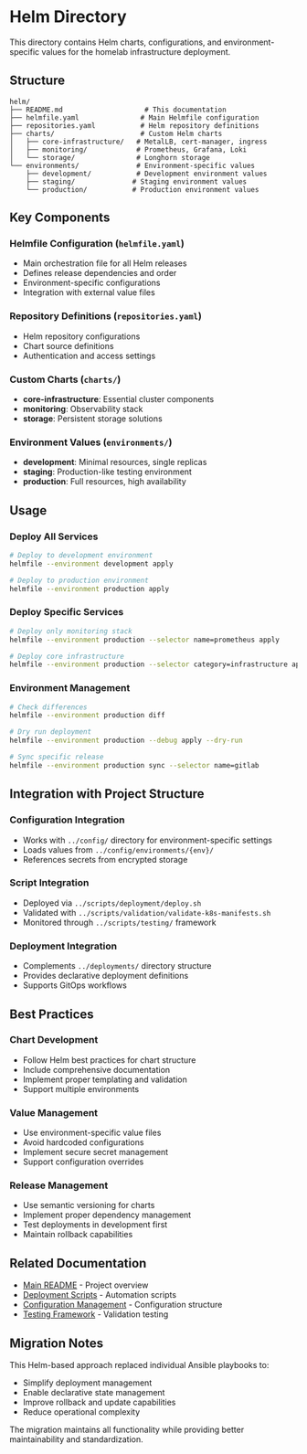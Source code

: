 # Helm Directory

This directory contains Helm charts, configurations, and environment-specific values for the homelab infrastructure deployment.

## Structure

```
helm/
├── README.md                    # This documentation
├── helmfile.yaml               # Main Helmfile configuration
├── repositories.yaml           # Helm repository definitions
├── charts/                     # Custom Helm charts
│   ├── core-infrastructure/   # MetalLB, cert-manager, ingress
│   ├── monitoring/            # Prometheus, Grafana, Loki
│   └── storage/               # Longhorn storage
└── environments/              # Environment-specific values
    ├── development/           # Development environment values
    ├── staging/              # Staging environment values
    └── production/           # Production environment values
```

## Key Components

### Helmfile Configuration (`helmfile.yaml`)
- Main orchestration file for all Helm releases
- Defines release dependencies and order
- Environment-specific configurations
- Integration with external value files

### Repository Definitions (`repositories.yaml`)
- Helm repository configurations
- Chart source definitions
- Authentication and access settings

### Custom Charts (`charts/`)
- **core-infrastructure**: Essential cluster components
- **monitoring**: Observability stack
- **storage**: Persistent storage solutions

### Environment Values (`environments/`)
- **development**: Minimal resources, single replicas
- **staging**: Production-like testing environment  
- **production**: Full resources, high availability

## Usage

### Deploy All Services
```bash
# Deploy to development environment
helmfile --environment development apply

# Deploy to production environment
helmfile --environment production apply
```

### Deploy Specific Services
```bash
# Deploy only monitoring stack
helmfile --environment production --selector name=prometheus apply

# Deploy core infrastructure
helmfile --environment production --selector category=infrastructure apply
```

### Environment Management
```bash
# Check differences
helmfile --environment production diff

# Dry run deployment
helmfile --environment production --debug apply --dry-run

# Sync specific release
helmfile --environment production sync --selector name=gitlab
```

## Integration with Project Structure

### Configuration Integration
- Works with `../config/` directory for environment-specific settings
- Loads values from `../config/environments/{env}/`
- References secrets from encrypted storage

### Script Integration
- Deployed via `../scripts/deployment/deploy.sh`
- Validated with `../scripts/validation/validate-k8s-manifests.sh`
- Monitored through `../scripts/testing/` framework

### Deployment Integration
- Complements `../deployments/` directory structure
- Provides declarative deployment definitions
- Supports GitOps workflows

## Best Practices

### Chart Development
- Follow Helm best practices for chart structure
- Include comprehensive documentation
- Implement proper templating and validation
- Support multiple environments

### Value Management
- Use environment-specific value files
- Avoid hardcoded configurations
- Implement secure secret management
- Support configuration overrides

### Release Management
- Use semantic versioning for charts
- Implement proper dependency management
- Test deployments in development first
- Maintain rollback capabilities

## Related Documentation

- [Main README](../README.md) - Project overview
- [Deployment Scripts](../scripts/README.md) - Automation scripts
- [Configuration Management](../config/README.md) - Configuration structure
- [Testing Framework](../testing/k3s-validation/README.md) - Validation testing

## Migration Notes

This Helm-based approach replaced individual Ansible playbooks to:
- Simplify deployment management
- Enable declarative state management
- Improve rollback and update capabilities
- Reduce operational complexity

The migration maintains all functionality while providing better maintainability and standardization.
